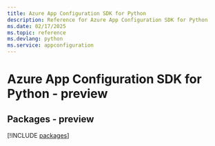 ```yaml
---
title: Azure App Configuration SDK for Python
description: Reference for Azure App Configuration SDK for Python
ms.date: 02/17/2025
ms.topic: reference
ms.devlang: python
ms.service: appconfiguration
---
```

# Azure App Configuration SDK for Python - preview
## Packages - preview
[!INCLUDE [packages](app-configuration-index.md)]